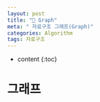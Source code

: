 ```yaml
---
layout: post
title: "💾 Graph"
meta: " 자료구조 그래프(Graph)"
categories: Algorithm
tags: 자료구조
---
```




* content
{:toc}
# 그래프


